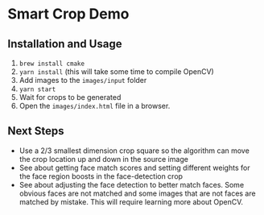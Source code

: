 # Smart Crop Demo

## Installation and Usage

1. `brew install cmake`
2. `yarn install` (this will take some time to compile OpenCV)
3. Add images to the `images/input` folder
4. `yarn start`
5. Wait for crops to be generated
6. Open the `images/index.html` file in a browser.

## Next Steps

- Use a 2/3 smallest dimension crop square so the algorithm can move the crop location up and down in the source image
- See about getting face match scores and setting different weights for the face region boosts in the face-detection crop
- See about adjusting the face detection to better match faces. Some obvious faces are not matched and some images that are not faces are matched by mistake. This will require learning more about OpenCV.
